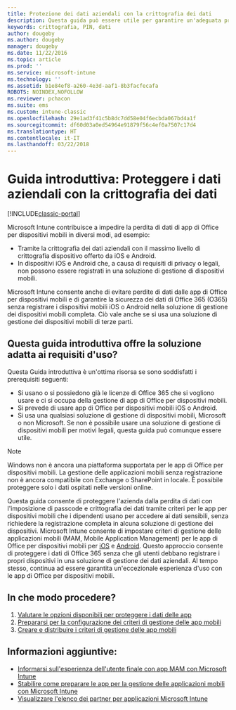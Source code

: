 ```yaml
---
title: Protezione dei dati aziendali con la crittografia dei dati
description: Questa guida può essere utile per garantire un'adeguata protezione dell'azienda dalla perdita di dati con la crittografia del passcode e dei dati tramite l'imposizione di criteri per le app per dispositivi mobili.
keywords: crittografia, PIN, dati
author: dougeby
ms.author: dougeby
manager: dougeby
ms.date: 11/22/2016
ms.topic: article
ms.prod: ''
ms.service: microsoft-intune
ms.technology: ''
ms.assetid: b1e84ef8-a260-4e3d-aaf1-8b3facfecafa
ROBOTS: NOINDEX,NOFOLLOW
ms.reviewer: pchacon
ms.suite: ems
ms.custom: intune-classic
ms.openlocfilehash: 29e1ad3f41c5b8dc7dd58e04f6ecbda067bd4a1f
ms.sourcegitcommit: df60d03a0ed54964e91879f56c4ef0a7507c17d4
ms.translationtype: HT
ms.contentlocale: it-IT
ms.lasthandoff: 03/22/2018
---
```

# <a name="quick-start-guide-protect-company-data-with-data-encryption"></a>Guida introduttiva: Proteggere i dati aziendali con la crittografia dei dati

[!INCLUDE[classic-portal](../includes/classic-portal.md)]

Microsoft Intune contribuisce a impedire la perdita di dati di app di Office per dispositivi mobili in diversi modi, ad esempio:
- Tramite la crittografia dei dati aziendali con il massimo livello di crittografia dispositivo offerto da iOS e Android.
- In dispositivi iOS e Android che, a causa di requisiti di privacy o legali, non possono essere registrati in una soluzione di gestione di dispositivi mobili.

Microsoft Intune consente anche di evitare perdite di dati dalle app di Office per dispositivi mobili e di garantire la sicurezza dei dati di Office 365 (O365) senza registrare i dispositivi mobili iOS o Android nella soluzione di gestione dei dispositivi mobili completa. Ciò vale anche se si usa una soluzione di gestione dei dispositivi mobili di terze parti.

## <a name="is-this-quick-start-guide-right-for-me"></a>Questa guida introduttiva offre la soluzione adatta ai requisiti d'uso?
Questa Guida introduttiva è un'ottima risorsa se sono soddisfatti i prerequisiti seguenti:
- Si usano o si possiedono già le licenze di Office 365 che si vogliono usare e ci si occupa della gestione di app di Office per dispositivi mobili.
- Si prevede di usare app di Office per dispositivi mobili iOS o Android.
- Si usa una qualsiasi soluzione di gestione di dispositivi mobili, Microsoft o non Microsoft. Se non è possibile usare una soluzione di gestione di dispositivi mobili per motivi legali, questa guida può comunque essere utile.

> [!NOTE]
> Windows non è ancora una piattaforma supportata per le app di Office per dispositivi mobili. La gestione delle applicazioni mobili senza registrazione non è ancora compatibile con Exchange o SharePoint in locale. È possibile proteggere solo i dati ospitati nelle versioni online.

Questa guida consente di proteggere l'azienda dalla perdita di dati con l'imposizione di passcode e crittografia dei dati tramite criteri per le app per dispositivi mobili che i dipendenti usano per accedere ai dati sensibili, senza richiedere la registrazione completa in alcuna soluzione di gestione dei dispositivi. Microsoft Intune consente di impostare criteri di gestione delle applicazioni mobili (MAM, Mobile Application Management) per le app di Office per dispositivi mobili per [iOS](https://products.office.com/mobile/office-mobile-apps-for-ios) e [Android](https://products.office.com/mobile/office-mobile-apps-for-android). Questo approccio consente di proteggere i dati di Office 365 senza che gli utenti debbano registrare i propri dispositivi in una soluzione di gestione dei dati aziendali. Al tempo stesso, continua ad essere garantita un'eccezionale esperienza d'uso con le app di Office per dispositivi mobili.

## <a name="how-do-i-do-it"></a>In che modo procedere?
1.  [Valutare le opzioni disponibili per proteggere i dati delle app](/intune-classic/deploy-use/protect-app-data-using-mobile-app-management-policies-with-microsoft-intune)
2.  [Prepararsi per la configurazione dei criteri di gestione delle app mobili](/intune-classic/deploy-use/get-ready-to-configure-mobile-app-management-policies-with-microsoft-intune)
3.  [Creare e distribuire i criteri di gestione delle app mobili](/intune-classic/deploy-use/create-and-deploy-mobile-app-management-policies-with-microsoft-intune)

## <a name="additional-information"></a>Informazioni aggiuntive:
- [Informarsi sull'esperienza dell'utente finale con app MAM con Microsoft Intune](/intune-classic/eploy-use/end-user-experience-for-mam-enabled-apps-with-microsoft-intune)
- [Stabilire come preparare le app per la gestione delle applicazioni mobili con Microsoft Intune](/intune/apps-prepare-mobile-application-management)
- [Visualizzare l'elenco dei partner per applicazioni Microsoft Intune](https://www.microsoft.com/cloud-platform/microsoft-intune-partners)
